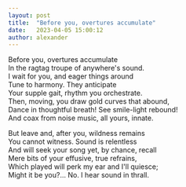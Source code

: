 ```yaml
---
layout: post
title:  "Before you, overtures accumulate"
date:   2023-04-05 15:00:12
author: alexander
---
```


Before you, overtures accumulate  
In the ragtag troupe of anywhere's sound.  
I wait for you, and eager things around  
Tune to harmony. They anticipate  
Your supple gait, rhythm you orchestrate.  
Then, moving, you draw gold curves that abound,  
Dance in thoughtful breath! See smile-light rebound!  
And coax from noise music, all yours, innate.  

But leave and, after you, wildness remains  
You cannot witness. Sound is relentless  
And will seek your song yet, by chance, recall  
Mere bits of your effusive, true refrains,  
Which played will perk my ear and I'll quiesce;  
Might it be you?... No. I hear sound in thrall.  
